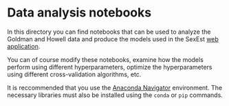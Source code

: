 # Data analysis notebooks

In this directory you can find notebooks that can be used 
to analyze the Goldman and Howell data and produce the models
used in the SexEst [web application](http://sexest.cyi.ac.cy/).

You can of course modify these notebooks, examine how the models
perform using different hyperparameters, optimize the hyperparameters
using different cross-validation algorithms, etc.

It is reccommended that you use the [Anaconda Navigator](https://docs.anaconda.com/anaconda/navigator/index.html) environment. The necessary libraries must also
be installed using the `conda` or `pip` commands.